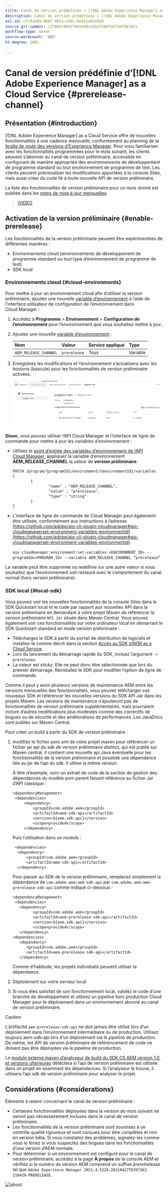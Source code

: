 ```yaml
---
title: Canal de version prédéfinie « [!DNL Adobe Experience Manager] as a Cloud Service »
description: Canal de version prédéfinie « [!DNL Adobe Experience Manager] as a Cloud Service »
exl-id: cfc91699-0087-40fa-a76c-0e5e1e03a5bd
source-git-commit: c2f0b9c904374b5e59ce2b2f268fdd73dfdbfd21
workflow-type: tm+mt
source-wordcount: '805'
ht-degree: 100%

---
```


# Canal de version prédéfinie d’[!DNL Adobe Experience Manager] as a Cloud Service {#prerelease-channel}


## Présentation {#introduction}

[!DNL Adobe Experience Manager] as a Cloud Service offre de nouvelles fonctionnalités à une cadence mensuelle, conformément au planning de la [feuille de route des versions d’Experience Manager](https://experienceleague.adobe.com/docs/experience-manager-release-information/aem-release-updates/update-releases-roadmap.html?lang=fr#aem-as-cloud-service). Pour vous familiariser avec les fonctionnalités programmées pour le mois suivant, les clients peuvent s’abonner au canal de version préliminaire, accessible en configurant de manière appropriée des environnements de développement de programme standard ou tout environnement de programme de test. Les clients peuvent prévisualiser les modifications apportées à la console Sites, mais aussi créer du code lié à toute nouvelle API de version préliminaire.

La liste des fonctionnalités de version préliminaire pour un mois donné est publiée dans les [notes de mise à jour mensuelles](/help/release-notes/release-notes-cloud/release-notes-current.md).

>[!VIDEO](/help/release-notes/assets/prerelease-overview.mp4)

## Activation de la version préliminaire {#enable-prerelease}

Les fonctionnalités de la version préliminaire peuvent être expérimentées de différentes manières :

* Environnements cloud (environnements de développement de programme standard ou tout type d’environnement de programme de test)
* SDK local

### Environnements cloud {#cloud-environments}

Pour mettre à jour un environnement cloud afin d’utiliser la version préliminaire, ajoutez une nouvelle [variable d’environnement](../implementing/cloud-manager/environment-variables.md) à l’aide de l’interface utilisateur de configuration de l’environnement dans Cloud Manager :

1. Accédez à **Programme** > **Environnement** > **Configuration de l’environnement** pour l’environnement que vous souhaitez mettre à jour.
1. Ajoutez une nouvelle [variable d’environnement](../implementing/cloud-manager/environment-variables.md) :

   | Nom | Valeur | Service appliqué | Type |
   |------|-------|-----------------|------|
   | `AEM_RELEASE_CHANNEL` | `prerelease` | Tous | Variable |

1. Enregistrez les modifications et l’environnement s’actualisera avec les boutons (bascule) pour les fonctionnalités de version préliminaire activées.

   ![Nouvelle variable d’environnement](assets/env-configuration-prerelease.png)


**Sinon**, vous pouvez utiliser l’API Cloud Manager et l’interface de ligne de commande pour mettre à jour les variables d’environnement :

* Utilisez le [point d’entrée des variables d’environnement de l’API Cloud Manager](https://developer.adobe.com/experience-cloud/cloud-manager/reference/api/#operation/patchEnvironmentVariables), appliquez la variable d’environnement **AEM_RELEASE_CHANNEL** la valeur de **version préliminaire**.

   ```
   PATCH /program/{programId}/environment/{environmentId}/variables
   [
           {
                   "name" : "AEM_RELEASE_CHANNEL",
                   "value" : "prerelease",
                   "type" : "string"
           }
   ]
   ```

* L’interface de ligne de commande de Cloud Manager peut également être utilisée, conformément aux instructions à l’adresse [https://github.com/adobe/aio-cli-plugin-cloudmanager#aio-cloudmanagerset-environment-variables-environmentid](https://github.com/adobe/aio-cli-plugin-cloudmanager#aio-cloudmanagerset-environment-variables-environmentid).

   ```aio cloudmanager:environment:set-variables <ENVIRONMENT_ID> --programId=<PROGRAM_ID> --variable AEM_RELEASE_CHANNEL “prerelease”```


La variable peut être supprimée ou redéfinie sur une autre valeur si vous souhaitez que l’environnement soit restauré avec le comportement du canal normal (hors version préliminaire).

### SDK local {#local-sdk}

Vous pouvez voir les nouvelles fonctionnalités de la console Sites dans le SDK Quickstart local et le code par rapport aux nouvelles API dans la version préliminaire en demandant à votre projet Maven de référencer la version préliminaire `API Jar` située dans Maven Central. Vous pouvez également voir ces fonctionnalités sur votre ordinateur local en démarrant le SDK Quickstart standard en mode version préliminaire :

* Téléchargez le SDK à partir du portail de distribution de logiciels et installez-le comme décrit dans la section [Accès au SDK d’AEM as a Cloud Service](/help/implementing/developing/introduction/aem-as-a-cloud-service-sdk.md).
* Lors du lancement du démarrage rapide du SDK, incluez l’argument `-r prerelease`.
* La valeur est *sticky*. Elle ne peut donc être sélectionnée que lors du premier démarrage. Réinstallez le SDK pour modifier l’option de ligne de commande.

Comme il peut y avoir plusieurs versions de maintenance AEM entre les versions mensuelles des fonctionnalités, vous pouvez télécharger ces nouveaux SDK et référencer les nouvelles versions du SDK API Jar dans les projets Maven. Les versions de maintenance n’ajouteront pas de fonctionnalités de version préliminaire supplémentaires, mais pourraient inclure d’autres modifications plus modestes comme des correctifs de bogues ou de sécurité et des améliorations de performances.
Les JavaDocs sont publiés sur Maven Central.

Pour créer un build à partir du SDK de version préliminaire :

1. modifiez le fichier pom.xml de votre projet maven pour référencer un fichier jar api du sdk de version préliminaire distinct, qui est publié sur Maven central. Il contient une nouvelle api Java éventuelle pour les fonctionnalités de la version préliminaire et possède une dépendance liée au jar de l’api du sdk. Il utilise la même version.

   À titre d’exemple, voici un extrait de code de la section de gestion des dépendances du modèle pom parent faisant référence au fichier Jar d’API classique :

   ```
   <dependencyManagement>
    <dependencies>
        <dependency>
            <groupId>com.adobe.aem</groupId>
            <artifactId>aem-sdk-api</artifactId>
            <version>${aem.sdk.api}</version>
            <scope>provided</scope>
        </dependency>
   ```

   Puis l’utilisation dans un module :

   ```
    <dependencies>
     <dependency>
         <groupId>com.adobe.aem</groupId>
         <artifactId>aem-sdk-api</artifactId>
     </dependency>
   ```

   Pour passer au SDK de la version préliminaire, remplacez simplement la dépendance de `com.adobe.aem:aem-sdk-api` par `com.adobe.aem:aem-prerelease-sdk-api` comme indiqué ci-dessous :

   ```
   <dependencyManagement>
    <dependencies>
      <dependency>
            <groupId>com.adobe.aem</groupId>
            <artifactId>aem-prerelease-sdk-api</artifactId>
            <version>${aem.sdk.api}</version>
            <scope>provided</scope>
      </dependency>
   <dependencies>
      <dependency>
         <groupId>com.adobe.aem</groupId>
         <artifactId>aem-prerelease-sdk-api</artifactId>
      </dependency>
   ```

   Comme d’habitude, les projets individuels peuvent utiliser la dépendance.

1. Déploiement sur votre serveur local
1. Si vous êtes satisfait de son fonctionnement local, validez le code d’une branche de développement et utilisez un pipeline hors production Cloud Manager pour le déploiement dans un environnement abonné au canal de version préliminaire.

>[!CAUTION]
> 
> L’artifactId `aem-prerelease-sdk-api` ne doit jamais être utilisé lors d’un déploiement dans l’environnement intermédiaire ou de production. Utilisez toujours aem-sdk-api lors d’un déploiement via le pipeline de production. De même, les API de version préliminaire de référencement de code ne doivent pas être déployées via le pipeline de production.

Le [module externe maven d’analyseur de build du SDK CS AEM version 1.0, et versions ultérieures](https://experienceleague.adobe.com/docs/experience-manager-core-components/using/developing/archetype/build-analyzer-maven-plugin.html?lang=fr#developing) détectera si l’api de version préliminaire est utilisée dans un projet en examinant les dépendances. Si l’analyseur le trouve, il utilisera l’api sdk de version préliminaire pour analyser le projet.

## Considérations {#considerations}

Éléments à retenir concernant le canal de version préliminaire :

* Certaines fonctionnalités déployées dans la version du mois suivant ne seront pas nécessairement incluses dans le canal de version préliminaire.
* Les fonctionnalités de la version préliminaire sont soumises à un contrôle qualité rigoureux et sont conçues pour être complètes et non en version bêta. Si vous constatez des problèmes, signalez-les comme vous le feriez si vous suspectez des bogues dans les fonctionnalités d’une version d’AEM normale.
* Pour déterminer si un environnement est configuré pour le canal de version préliminaire, accédez à la page **À propos** de la console AEM et vérifiez si le numéro de version AEM comprend un suffixe *prerelrelease* tel que ```Adobe Experience Manager 2021.4.5226.20210427T070726Z-210429-PRERELEASE```.

![about](/help/release-notes/assets/about.png)
